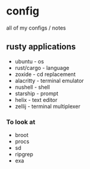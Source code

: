 # config
all of my configs / notes

## rusty applications
- ubuntu - os
- rust/cargo - language
- zoxide - cd replacement
- alacritty - terminal emulator
- nushell - shell
- starship - prompt
- helix - text editor
- zellij - terminal multiplexer

### To look at
- broot
- procs
- sd
- ripgrep
- exa
